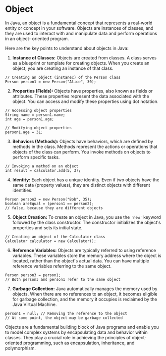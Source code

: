 # Object

In Java, an object is a fundamental concept that represents
a real-world entity or concept in your software. Objects are
instances of classes, and they are used to interact with
and manipulate data and perform operations in an object-
oriented program.

Here are the key points to understand  about objects in Java:

1. **Instance of Classes:** Objects are created from classes.
A class serves as a blueprint or template for creating objects.
When you create an object, you are creating an instance of
that class.
```
// Creating an object (instanec) of the Person class
Person person1 = new Person("Alice", 30);
```
2. **Properties (Fields):** Objects have properties, also
known as fields or attributes. These properties represent
the data associated with the object. You can access and
modify these properties using dot notation.
```
// Accessing object properties
String name = person1.name;
int age = person1.age;

// Modifying object properties
person1.age = 31;
```
3. **Behaviors (Methods):** Objects have behaviors, which
are defined by methods in the class. Methods represent the
actions or operations that objects of the class can perform.
You invoke methods on objects to perform specific tasks.
```
// Invoking a method on an object
int result = calculator.add(5, 3);
```
4. **Identity:** Each object has a unique identity. Even
if two objects have the same data (property values), they
are distinct objects with different identities.
```
Person person2 = new Person("Bob", 35);
boolean areEqual = (person1 == person2);
// false, because they are different objects
```
5. **Object Creation:** To create an object in Java, you
use the `'new'` keyword followed by the class constructor.
The constructor initializes the object's properties and sets
its initial state.
```
// Creating an object of the Calculator class
Calculator calculator = new Calculator();
```

6. **Reference Variables:** Objects are typically referred to
using reference variables. These variables store the memory
address where the object is located, rather than the object's
actual data. You can have multiple reference variables
referring to the same object.
```
Person person3 = person1;
// Both person3 and person1 refer to the same object
```

7. **Garbage Collection:** Java automatically manages the
memory used by objects. When there are no references to an
object, it becomes eligible for garbage collection, and the
memory it occupies is reclaimed by the Java Virtual Machine.
```
person1 = null; // Removing the reference to the object
// At some point, the object may be garbage collected
```

Objects are a fundamental building block of Java programs and
enable you to model complex systems by encapsulating data and
behavior within classes. They play a crucial role in achieving
the principles of object-oriented programming, such as
encapsulation, inheritance, and polymorphism.
